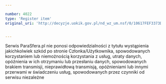 ```yaml
---

number: 4022
type: 'Register item'
original_uri: 'http://decyzje.uokik.gov.pl/nd_wz_um.nsf/0/10617FEF3373DA7AC1257AB80033866B?OpenDocument'


---
```


Serwis ParaSfera.pl nie ponosi odpowiedzialności z tytułu wystąpienia jakichkolwiek szkód po stronie Członka/Użytkownika, spowodowanych korzystaniem lub niemożnością korzystania z usług, utraty danych, opóźnienia w ich otrzymaniu lub przesłaniu danych, spowodowanych brakiem transmisji, nieprawidłową transmisją, opóźnieniami lub innymi przerwami w świadczeniu usług, spowodowanych przez czynniki od serwisu niezależne
